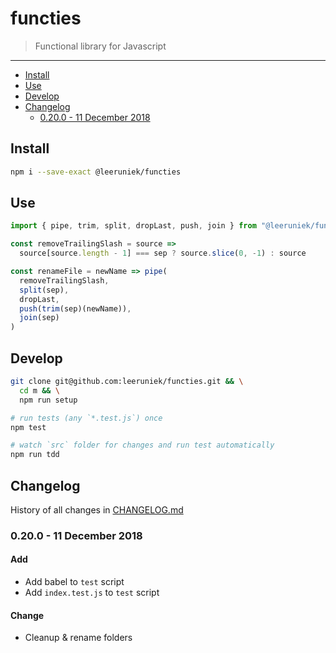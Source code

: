 # functies

> Functional library for Javascript

---

<!-- MarkdownTOC levels="2,3" autolink="true" autoanchor="false" -->

- [Install](#install)
- [Use](#use)
- [Develop](#develop)
- [Changelog](#changelog)
    - [0.20.0 - 11 December 2018](#0200---11-december-2018)

<!-- /MarkdownTOC -->

## Install

```bash
npm i --save-exact @leeruniek/functies
```

## Use

```js
import { pipe, trim, split, dropLast, push, join } from "@leeruniek/functies"

const removeTrailingSlash = source =>
  source[source.length - 1] === sep ? source.slice(0, -1) : source

const renameFile = newName => pipe(
  removeTrailingSlash,
  split(sep),
  dropLast,
  push(trim(sep)(newName)),
  join(sep)
)
```

## Develop

```bash
git clone git@github.com:leeruniek/functies.git && \
  cd m && \
  npm run setup

# run tests (any `*.test.js`) once
npm test

# watch `src` folder for changes and run test automatically
npm run tdd
```

## Changelog

History of all changes in [CHANGELOG.md](CHANGELOG.md)

### 0.20.0 - 11 December 2018

#### Add

- Add babel to `test` script
- Add `index.test.js` to `test` script

#### Change

- Cleanup & rename folders 
